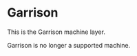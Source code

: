 Garrison
================

This is the Garrison machine layer.

Garrison is no longer a supported machine.
